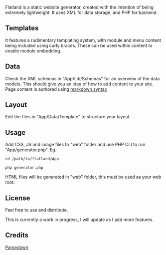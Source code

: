 Flatland is a static website generator, created with the intention of being extremely lightweight. It uses XML for data storage, and PHP for backend.

Templates
---------

It features a rudimentary templating system, with module and menu content being included using curly braces.
These can be used within content to enable module embedding.

Data
----

Check the XML schemas in "App/Lib/Schemas" for an overview of the data models. This should give you an idea of how to add content to your site. Page content is authored using [markdown syntax](http://daringfireball.net/projects/markdown/syntax)

Layout
------

Edit the files in "App/Data/Template" to structure your layout.

Usage
-----

Add CSS, JS and image files to "web" folder and use PHP CLI to run "App/generator.php". Eg.

`cd /path/to/flatland/App`

`php generator.php`

HTML files will be generated in "web" folder, this must be used as your web root.

License
-------

Feel free to use and distribute.

This is currently a work in progress, I will update as I add more features.

Credits
-------

[Parsedown](https://github.com/erusev/parsedown)
